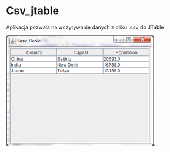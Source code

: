 # Csv_jtable

Aplikacja pozwała na wczytywanie danych z pliku .csv do JTable

![okno aplikacji](https://github.com/YanaGlance/Csv_jtable/blob/master/jtable.png).
